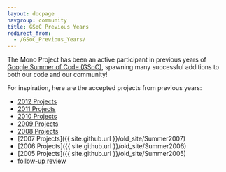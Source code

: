 ```yaml
---
layout: docpage
navgroup: community
title: GSoC Previous Years
redirect_from:
  - /GSoC_Previous_Years/
---
```


The Mono Project has been an active participant in previous years of [Google Summer of Code (GSoC)](http://code.google.com/soc/), spawning many successful additions to both our code and our community!

For inspiration, here are the accepted projects from previous years:

- [2012 Projects](http://www.google-melange.com/gsoc/org/show/google/gsoc2012/mono)
- [2011 Projects](http://www.google-melange.com/gsoc/org/show/google/gsoc2011/mono)
- [2010 Projects](http://www.google-melange.com/gsoc/org/show/google/gsoc2010/mono)
- [2009 Projects](http://www.google-melange.com/gsoc/org/show/google/gsoc2009/mono)
- [2008 Projects](http://code.google.com/soc/2008/mono/about.html)
- [2007 Projects]({{ site.github.url }}/old_site/Summer2007)
- [2006 Projects]({{ site.github.url }}/old_site/Summer2006)
- [2005 Projects]({{ site.github.url }}/old_site/Summer2005)
- [follow-up review](http://tirania.org/blog/archive/2006/Apr-13.html)
